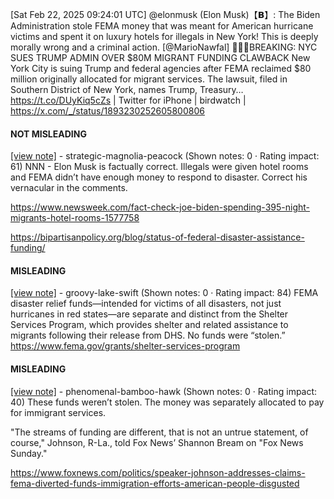 [Sat Feb 22, 2025 09:24:01 UTC] @elonmusk (Elon Musk)【𝗕】: The Biden Administration stole FEMA money that was meant for American hurricane victims and spent it on luxury hotels for illegals in New York! This is deeply morally wrong and a criminal action. [@MarioNawfal] 🚨🇺🇸BREAKING: NYC SUES TRUMP ADMIN OVER $80M MIGRANT FUNDING CLAWBACK New York City is suing Trump and federal agencies after FEMA reclaimed $80 million originally allocated for migrant services. The lawsuit, filed in Southern District of New York, names Trump, Treasury… https://t.co/DUyKiq5cZs | Twitter for iPhone | birdwatch | https://x.com/_/status/1893230252605800806

#### NOT MISLEADING

[[view note]](https://x.com/i/birdwatch/n/1893352894398898684) - strategic-magnolia-peacock (Shown notes: 0 · Rating impact: 61)
NNN - Elon Musk is factually correct.  Illegals were given hotel rooms and FEMA didn’t have enough money to respond to disaster.  Correct his vernacular in the comments.

https://www.newsweek.com/fact-check-joe-biden-spending-395-night-migrants-hotel-rooms-1577758

https://bipartisanpolicy.org/blog/status-of-federal-disaster-assistance-funding/

#### MISLEADING

[[view note]](https://x.com/i/birdwatch/n/1893355511267140057) - groovy-lake-swift (Shown notes: 0 · Rating impact: 84)
FEMA disaster relief funds—intended for victims of all disasters, not just hurricanes in red states—are separate and distinct from the Shelter Services Program, which provides shelter and related assistance to migrants following their release from DHS. No funds were “stolen.”
https://www.fema.gov/grants/shelter-services-program

#### MISLEADING

[[view note]](https://x.com/i/birdwatch/n/1893329189375484119) - phenomenal-bamboo-hawk (Shown notes: 0 · Rating impact: 40)
These funds weren’t stolen. The money was separately allocated to pay for immigrant services. 

"The streams of funding are different, that is not an untrue statement, of course," Johnson, R-La., told Fox News’ Shannon Bream on "Fox News Sunday."

https://www.foxnews.com/politics/speaker-johnson-addresses-claims-fema-diverted-funds-immigration-efforts-american-people-disgusted
